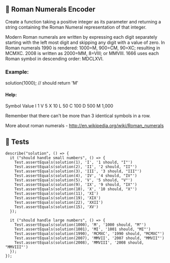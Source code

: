 ## :dart: Roman Numerals Encoder

Create a function taking a positive integer as its parameter and returning a string containing the Roman Numeral representation of that integer.

Modern Roman numerals are written by expressing each digit separately starting with the left most digit and skipping any digit with a value of zero. In Roman numerals 1990 is rendered: 1000=M, 900=CM, 90=XC; resulting in MCMXC. 2008 is written as 2000=MM, 8=VIII; or MMVIII. 1666 uses each Roman symbol in descending order: MDCLXVI.

### Example:

solution(1000); // should return 'M'

#### Help:

Symbol    Value
I          1
V          5
X          10
L          50
C          100
D          500
M          1,000

Remember that there can't be more than 3 identical symbols in a row.

More about roman numerals - http://en.wikipedia.org/wiki/Roman_numerals

##  :page_with_curl: Tests


```
describe("solution", () => {
  it ("should handle small numbers", () => {
    Test.assertEquals(solution(1), 'I', '1 should, "I"')
    Test.assertEquals(solution(2), 'II', '2 should, "II"')
    Test.assertEquals(solution(3), 'III', '3 should, "III"')
    Test.assertEquals(solution(4), 'IV', '4 should, "IV"')
    Test.assertEquals(solution(5), 'V', '5 should, "V"')
    Test.assertEquals(solution(9), 'IX', '9 should, "IX"')
    Test.assertEquals(solution(10), 'X', '10 should, "X"')
    Test.assertEquals(solution(11), 'XI')
    Test.assertEquals(solution(19), 'XIX')
    Test.assertEquals(solution(22), 'XXII')
    Test.assertEquals(solution(15), 'XV')
  });

  it ("should handle large numbers", () => {
    Test.assertEquals(solution(1000), 'M', '1000 should, "M"')
    Test.assertEquals(solution(1001), 'MI', '1001 should, "MI"')
    Test.assertEquals(solution(1990), 'MCMXC', '1990 should, "MCMXC"')
    Test.assertEquals(solution(2007), 'MMVII', '2007 should, "MMVII"')
    Test.assertEquals(solution(2008), 'MMVIII', '2008 should, "MMVIII"')
  });
});
```
